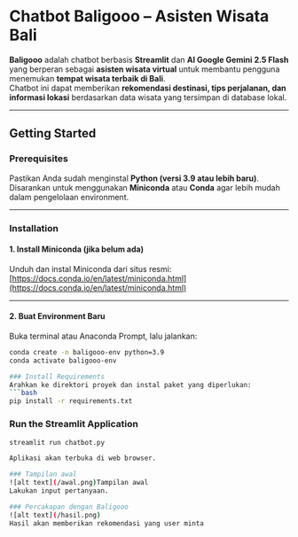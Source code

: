 #  Chatbot Baligooo – Asisten Wisata Bali

**Baligooo** adalah chatbot berbasis **Streamlit** dan **AI Google Gemini 2.5 Flash** yang berperan sebagai **asisten wisata virtual** untuk membantu pengguna menemukan **tempat wisata terbaik di Bali**.  
Chatbot ini dapat memberikan **rekomendasi destinasi, tips perjalanan, dan informasi lokasi** berdasarkan data wisata yang tersimpan di database lokal.

---

## Getting Started

###  Prerequisites
Pastikan Anda sudah menginstal **Python (versi 3.9 atau lebih baru)**.  
Disarankan untuk menggunakan **Miniconda** atau **Conda** agar lebih mudah dalam pengelolaan environment.

---

###  Installation

####  1. Install Miniconda (jika belum ada)
Unduh dan instal Miniconda dari situs resmi:  
[https://docs.conda.io/en/latest/miniconda.html](https://docs.conda.io/en/latest/miniconda.html)

---

####  2. Buat Environment Baru
Buka terminal atau Anaconda Prompt, lalu jalankan:
```bash
conda create -n baligooo-env python=3.9
conda activate baligooo-env

### Install Requirements
Arahkan ke direktori proyek dan instal paket yang diperlukan:
```bash
pip install -r requirements.txt
```
### Run the Streamlit Application
```bash
streamlit run chatbot.py

Aplikasi akan terbuka di web browser.

### Tampilan awal
![alt text](/awal.png)Tampilan awal 
Lakukan input pertanyaan.

### Percakapan dengan Baligooo
![alt text](/hasil.png)
Hasil akan memberikan rekomendasi yang user minta 
